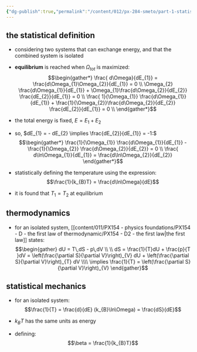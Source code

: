 ```yaml
---
{"dg-publish":true,"permalink":"/content/012/px-284-smeto/part-1-statistical-mechanics/c-entropy-and-temperature/px-284-c2-temperature/","noteIcon":"1","created":"2024-11-25T10:50:32.000+00:00","updated":"2024-12-23T21:14:21.444+00:00"}
---
```


## the statistical definition
- considering two systems that can exchange energy, and that the combined system is isolated
- **equilibrium** is reached when $\Omega_{tot}$ is maximized: 
$$\begin{gather*}
	\frac{	d\Omega}{dE_{1}} = \frac{d\Omega_{1}\Omega_{2}}{dE_{1}} = 0 \\
	\Omega_{2} \frac{d\Omega_{1}}{dE_{1}} + \Omega_{1}\frac{d\Omega_{2}}{dE_{2}} \frac{dE_{2}}{dE_{1}} = 0 \\
\frac{	1}{\Omega_{1}} \frac{d\Omega_{1}}{dE_{1}} + \frac{1}{\Omega_{2}}\frac{d\Omega_{2}}{dE_{2}} \frac{dE_{2}}{dE_{1}} = 0 \\
\end{gather*}$$
- the total energy is fixed, $E = E_{1}+E_{2}$
- so, $dE_{1} = - dE_{2} \implies \frac{dE_{2}}{dE_{1}} = -1:$ 
$$\begin{gather*}
	\frac{1}{\Omega_{1}} \frac{d\Omega_{1}}{dE_{1}} - \frac{1}{\Omega_{2}} \frac{d\Omega_{2}}{dE_{2}} = 0 \\
\frac{	d\ln\Omega_{1}}{dE_{1}} = \frac{d\ln\Omega_{2}}{dE_{2}}
\end{gather*}$$

- statistically defining the temperature using the expression: 
$$\frac{1}{k_{B}T} = \frac{d\ln\Omega}{dE}$$
- it is found that $T_{1} = T_{2}$ at equilibrium

## thermodynamics
- for an isolated system, [[content/011/PX154 - physics foundations/PX154 - D - the first law of thermodynamic/PX154 - D2 - the first law\|the first law]] states: 
$$\begin{gather}
dU = T\,dS - p\,dV  \\ \\
dS = \frac{1}{T}dU + \frac{p}{T }dV = \left(\frac{\partial S}{\partial V}\right)_{V} dU  + \left(\frac{\partial S}{\partial V}\right)_{T} dV \\\\
\implies \frac{1}{T} = \left(\frac{\partial S}{\partial V}\right)_{V}
\end{gather}$$
## statistical mechanics
- for an isolated system: 
$$\frac{1}{T} = \frac{d}{dE} (k_{B}\ln\Omega) = \frac{dS}{dE}$$

- $k_{B}T$ has the same units as energy
- defining:
$$\beta = \frac{1}{k_{B}T}$$

